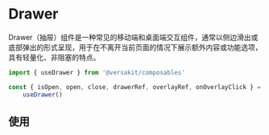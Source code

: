 # Drawer

Drawer（抽屉）组件是一种常见的移动端和桌面端交互组件，通常以侧边滑出或底部弹出的形式呈现，用于在不离开当前页面的情况下展示额外内容或功能选项，具有轻量化、非阻塞的特点。

```typescript
import { useDrawer } from '@versakit/composables'

const { isOpen, open, close, drawerRef, overlayRef, onOverlayClick } =
	useDrawer()
```

## 使用

<demo vue="./example/index.vue" />
